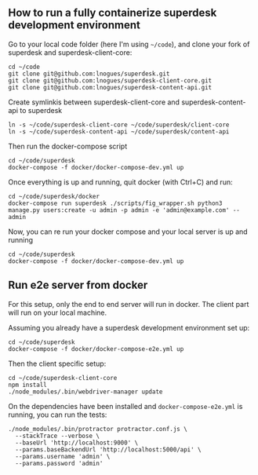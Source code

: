 ## How to run a fully containerize superdesk development environment

Go to your local code folder (here I'm using `~/code`), and clone your fork of superdesk and superdesk-client-core:

```shell
cd ~/code
git clone git@github.com:lnogues/superdesk.git
git clone git@github.com:lnogues/superdesk-client-core.git
git clone git@github.com:lnogues/superdesk-content-api.git
```

Create symlinkis between superdesk-client-core and superdesk-content-api to superdesk

```shell
ln -s ~/code/superdesk-client-core ~/code/superdesk/client-core
ln -s ~/code/superdesk-content-api ~/code/superdesk/content-api
```

Then run the docker-compose script

```shell
cd ~/code/superdesk
docker-compose -f docker/docker-compose-dev.yml up
```

Once everything is up and running, quit docker (with Ctrl+C) and run:

```shell
cd ~/code/superdesk/docker
docker-compose run superdesk ./scripts/fig_wrapper.sh python3 manage.py users:create -u admin -p admin -e 'admin@example.com' --admin
```

Now, you can re run your docker compose and your local server is up and running

```shell
cd ~/code/superdesk
docker-compose -f docker/docker-compose-dev.yml up
```

## Run e2e server from docker

For this setup, only the end to end server will run in docker.
The client part will run on your local machine.

Assuming you already have a superdesk development environment set up:

```shell
cd ~/code/superdesk
docker-compose -f docker/docker-compose-e2e.yml up
```

Then the client specific setup:

```shell
cd ~/code/superdesk-client-core
npm install
./node_modules/.bin/webdriver-manager update
```

On the dependencies have been installed and `docker-compose-e2e.yml` is running, you can run the tests:

```shell
./node_modules/.bin/protractor protractor.conf.js \
  --stackTrace --verbose \
  --baseUrl 'http://localhost:9000' \
  --params.baseBackendUrl 'http://localhost:5000/api' \
  --params.username 'admin' \
  --params.password 'admin'
```
